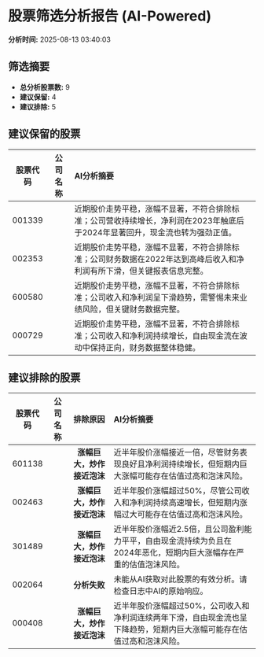 # 股票筛选分析报告 (AI-Powered)

**分析时间:** 2025-08-13 03:40:03

## 筛选摘要

- **总分析股票数:** 9
- **建议保留:** 4
- **建议排除:** 5

## 建议保留的股票

| 股票代码 | 公司名称 | AI分析摘要 |
|:---:|:---:|:---|
| 001339 |  | 近期股价走势平稳，涨幅不显著，不符合排除标准；公司营收持续增长，净利润在2023年触底后于2024年显著回升，现金流也转为强劲正值。 |
| 002353 |  | 近期股价走势平稳，涨幅不显著，不符合排除标准；公司财务数据在2022年达到高峰后收入和净利润有所下滑，但关键报表信息完整。 |
| 600580 |  | 近期股价走势平稳，涨幅不显著，不符合排除标准；公司收入和净利润呈下滑趋势，需警惕未来业绩风险，但关键财务数据完整。 |
| 000729 |  | 近期股价走势平稳，涨幅不显著，不符合排除标准；公司收入和净利润持续增长，自由现金流在波动中保持正向，财务数据整体稳健。 |

## 建议排除的股票

| 股票代码 | 公司名称 | 排除原因 | AI分析摘要 |
|:---:|:---:|:---:|:---|
| 601138 |  | **涨幅巨大，炒作接近泡沫** | 近半年股价涨幅接近一倍，尽管财务表现良好且净利润持续增长，但短期内巨大涨幅可能存在估值过高和泡沫风险。 |
| 002463 |  | **涨幅巨大，炒作接近泡沫** | 近半年股价涨幅超过50%，尽管公司收入和净利润持续高速增长，但短期内涨幅过大可能存在估值过高和泡沫风险。 |
| 301489 |  | **涨幅巨大，炒作接近泡沫** | 近半年股价涨幅近2.5倍，且公司盈利能力平平，自由现金流持续为负且在2024年恶化，短期内巨大涨幅存在严重的估值泡沫风险。 |
| 002064 |  | **分析失败** | 未能从AI获取对此股票的有效分析。请检查日志中AI的原始响应。 |
| 000408 |  | **涨幅巨大，炒作接近泡沫** | 近半年股价涨幅超过50%，公司收入和净利润连续两年下滑，自由现金流也呈下降趋势，短期内巨大涨幅可能存在估值过高和泡沫风险。 |
